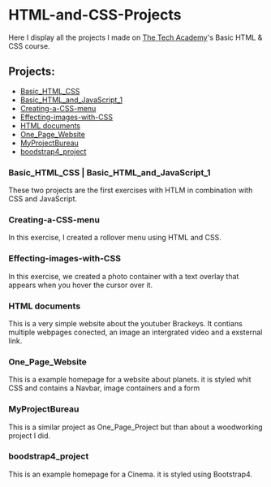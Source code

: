 # HTML-and-CSS-Projects
Here I display all the projects I made on <a href="https://www.learncodinganywhere.com/" target="_blank">The Tech Academy</a>'s Basic HTML & CSS course.

## Projects:
- [Basic_HTML_CSS](#basic_html_css--basic_html_and_javascript_1)
- [Basic_HTML_and_JavaScript_1](#basic_html_css--basic_html_and_javascript_1)
- [Creating-a-CSS-menu](#creating-a-css-menu)
- [Effecting-images-with-CSS](#effecting-images-with-css)
- [HTML documents](#html-documents)
- [One_Page_Website](#one_page_website)
- [MyProjectBureau](#myprojectbureau)
- [boodstrap4_project](#boodstrap4_project)

### Basic_HTML_CSS | Basic_HTML_and_JavaScript_1
These two projects are the first exercises with HTLM in combination with CSS and JavaScript.

### Creating-a-CSS-menu
In this exercise, I created a rollover menu using HTML and CSS.

### Effecting-images-with-CSS
In this exercise, we created a photo container with a text overlay that appears when you hover the cursor over it. 

### HTML documents
This is a very simple website about the youtuber Brackeys. It contians multiple webpages conected, an image an intergrated video and a exsternal link.
  
### One_Page_Website
This is a example homepage for a website about planets. it is styled whit CSS and contains a Navbar, image containers and a form

### MyProjectBureau
This is a similar project as One_Page_Project but than about a woodworking project I did.

### boodstrap4_project
This is an example homepage for a Cinema. it is styled using Bootstrap4.
